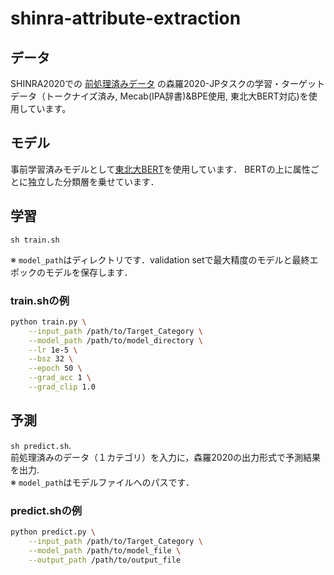 # shinra-attribute-extraction

## データ
SHINRA2020での [前処理済みデータ](http://shinra-project.info/shinra2020jp/data_download/) の森羅2020-JPタスクの学習・ターゲットデータ（トークナイズ済み, Mecab(IPA辞書)&BPE使用, 東北大BERT対応)を使用しています。

## モデル
事前学習済みモデルとして[東北大BERT](https://github.com/cl-tohoku/bert-japanese)を使用しています．
BERTの上に属性ごとに独立した分類層を乗せています．

## 学習
`sh train.sh`

※ `model_path`はディレクトリです．validation setで最大精度のモデルと最終エポックのモデルを保存します．

### train.shの例
```bash
python train.py \
    --input_path /path/to/Target_Category \
    --model_path /path/to/model_directory \
    --lr 1e-5 \
    --bsz 32 \
    --epoch 50 \
    --grad_acc 1 \
    --grad_clip 1.0 
```

## 予測
`sh predict.sh`.   
前処理済みのデータ（１カテゴリ）を入力に，森羅2020の出力形式で予測結果を出力.   
※ `model_path`はモデルファイルへのパスです．

### predict.shの例
```bash
python predict.py \
    --input_path /path/to/Target_Category \
    --model_path /path/to/model_file \
    --output_path /path/to/output_file
```
